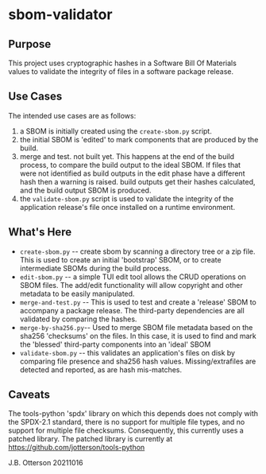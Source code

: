 # sbom-validator

## Purpose

This project uses cryptographic hashes in a Software Bill Of Materials values to validate the integrity of files in a software package release.

## Use Cases

The intended use cases are as follows:

1. a SBOM is initially created using the `create-sbom.py`
   script.
2. the initial SBOM is 'edited' to mark components that
   are produced by the build.
3. merge and test.  not built yet.  This happens at the end
   of the build process, to compare the build output to the 
   ideal SBOM.  If files that were not identified as build
   outputs in the edit phase have a different hash then a
   warning is raised.  build outputs get their hashes
   calculated, and the build output SBOM is produced.
4. the `validate-sbom.py` script is used to validate the
   integrity of the application release's file once
   installed on a runtime environment.

## What's Here

* `create-sbom.py` -- create sbom by scanning a directory
  tree or a zip file.  This is used to create an initial
  'bootstrap' SBOM, or to create intermediate SBOMs
  during the build process.
* `edit-sbom.py` -- a simple TUI edit tool allows the CRUD operations
  on SBOM files.  The add/edit functionality will allow copyright
  and other metadata to be easily manipulated.
* `merge-and-test.py` -- This is used to test and create a 'release'
  SBOM to accompany a package release.  The third-party dependencies
  are all validated by comparing the hashes.
* `merge-by-sha256.py`-- Used to merge SBOM file metadata based on
  the sha256 'checksums' on the files.  In this case, it is used to
  find and mark the 'blessed' third-party components into an 'ideal'
  SBOM
* `validate-sbom.py` -- this validates an application's
  files on disk by comparing file presence and sha256 
  hash values.  Missing/extrafiles are detected and
  reported, as are hash mis-matches.

## Caveats

The tools-python 'spdx' library on which this depends does
not comply with the SPDX-2.1 standard, there is no support
for multiple file types, and no support for multiple file
checksums.  Consequently, this currently uses a patched
library.  The patched library is currently at
https://github.com/jotterson/tools-python

J.B. Otterson 20211016
